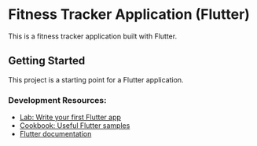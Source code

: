 # Fitness Tracker Application (Flutter)

This is a fitness tracker application built with Flutter.

## Getting Started

This project is a starting point for a Flutter application.

### Development Resources:
- [Lab: Write your first Flutter app](https://docs.flutter.dev/get-started/codelab)
- [Cookbook: Useful Flutter samples](https://docs.flutter.dev/cookbook)
- [Flutter documentation](https://docs.flutter.dev/)
